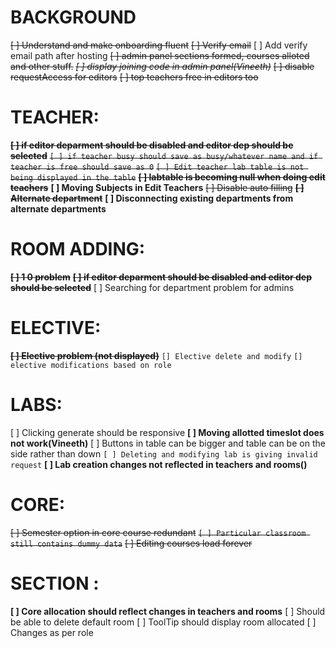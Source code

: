 # BACKGROUND
~~[ ] Understand and make onboarding fluent~~
~~[ ] Verify email~~
[ ] Add verify email path after hosting
~~[ ] admin panel sections formed, courses alloted and other stuff.~~
~~*[ ] display joining code in admin panel(Vineeth)*~~
~~[ ] disable requestAccess for editors~~
~~[ ] top teachers free in editors too~~

# TEACHER:
~~**[ ] if editor deparment should be disabled and editor dep should be selected**~~
~~`[ ] if teacher busy should save as busy/whatever name and if teacher is free should save as 0`~~
~~`[ ] Edit teacher lab table is not being displayed in the table`~~
~~**[ ] labtable is becoming null when doing edit teachers**~~
**[ ] Moving Subjects in Edit Teachers**
~~[ ] Disable auto filling~~
~~**[ ] Alternate department**~~
**[ ] Disconnecting existing departments from alternate departments**

# ROOM ADDING:
~~**[ ] 1 0 problem**~~
~~**[ ] if editor deparment should be disabled and editor dep should be selected**~~
[ ] Searching for department problem for admins 

# ELECTIVE:
~~**[ ] Elective problem (not displayed)**~~
`[] Elective delete and modify`
`[] elective modifications based on role`

# LABS:
[ ] Clicking generate should be responsive
**[ ] Moving allotted timeslot does not work(Vineeth)**
[ ] Buttons in table can be bigger and table can be on the side rather than down
`[ ] Deleting and modifying lab is giving invalid request`
**[ ] Lab creation changes not reflected in teachers and rooms()**

# CORE:
~~[ ] Semester option in core course redundant~~
~~`[ ] Particular classroom still contains dummy data`~~
~~[ ] Editing courses load forever~~

# SECTION :
**[ ] Core allocation should reflect changes in teachers and rooms**
[ ] Should be able to delete default room
[ ] ToolTip should display room allocated
[ ] Changes as per role